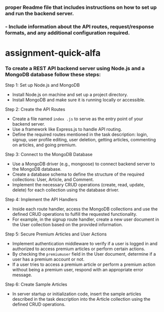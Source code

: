 
### proper Readme file that includes instructions on how to set up and run the backend server.
### - Include information about the API routes, request/response formats, and any additional configuration required.




# assignment-quick-alfa




### To create a REST API backend server using Node.js and a MongoDB database  follow these steps:

Step 1: Set up Node.js and MongoDB
- Install Node.js on machine and set up a project directory.
- Install MongoDB and make sure it is running locally or accessible.

Step 2: Create the API Routes
- Create a file named `index .js` to serve as the entry point of your backend server.
- Use a framework like Express.js to handle API routing.
- Define the required routes mentioned in the task description: login, signup, user profile editing, user deletion, getting articles, commenting on articles, and going premium.

Step 3: Connect to the MongoDB Database
- Use a MongoDB driver (e.g., mongoose) to connect  backend server to the MongoDB database.
- Create a database schema to define the structure of the required collections: User, Article, and Comment.
- Implement the necessary CRUD operations (create, read, update, delete) for each collection using the database driver.

Step 4: Implement the API Handlers
- Inside each route handler, access the MongoDB collections and use the defined CRUD operations to fulfill the requested functionality.
- For example, in the signup route handler, create a new user document in the User collection based on the provided information.

Step 5: Secure Premium Articles and User Actions
- Implement authentication middleware to verify if a user is logged in and authorized to access premium articles or perform certain actions.
- By checking the `premiumuser` field in the User document, determine if a user has a premium account or not.
- If a user tries to access a premium article or perform a premium action without being a premium user, respond with an appropriate error message.

Step 6: Create Sample Articles
- In  server startup or initialization code, insert the sample articles described in the task description into the Article collection using the defined CRUD operations.

